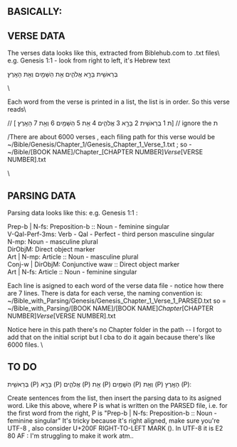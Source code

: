 ## BASICALLY:

## VERSE DATA

The verses data looks like this, extracted from Biblehub.com to .txt files\ 
e.g. Genesis 1:1 - look from right to left, it's Hebrew text  


בְּרֵאשִׁ֖ית
בָּרָ֣א
אֱלֹהִ֑ים
אֵ֥ת
הַשָּׁמַ֖יִם
וְאֵ֥ת
הָאָֽרֶץ׃

\

Each word from the verse is printed in a list, the list is in order. So this verse reads\  

//     [ ת  1 בְּרֵאשִׁ֖ית  2 בָּרָ֣א  3 אֱלֹהִ֑ים 4 אֵ֥ת 5 הַשָּׁמַ֖יִם 6 וְאֵ֥ת  7 הָאָֽרֶץ׃]  // ignore the ת 

/There are about 6000 verses , each filing path for this verse would be ~/Bible/Genesis/Chapter_1/Genesis_Chapter_1_Verse_1.txt ;
so - ~/Bible/[BOOK NAME]/Chapter_[CHAPTER NUMBER]_Verse_[VERSE NUMBER].txt

\
## PARSING DATA

Parsing data looks like this:
e.g. Genesis 1:1 :

Prep-b &#124; N-fs: Preposition-b :: Noun - feminine singular\
V-Qal-Perf-3ms: Verb - Qal - Perfect - third person masculine singular\
N-mp: Noun - masculine plural\
DirObjM: Direct object marker\
Art &#124; N-mp: Article :: Noun - masculine plural\
Conj-w &#124; DirObjM: Conjunctive waw :: Direct object marker\
Art &#124; N-fs: Article :: Noun - feminine singular  



Each line is asigned to each word of the verse data file - notice how there are 7 lines.
There is data for each verse, the naming convention is:
\
~/Bible_with_Parsing/Genesis/Genesis_Chapter_1_Verse_1_PARSED.txt 
so = ~/Bible_with_Parsing/[BOOK NAME]/[BOOK NAME]_Chapter_[CHAPTER NUMBER]_Verse_[VERSE NUMBER].txt

Notice here in this path there's no Chapter folder in the path -- I forgot to add that on the initial script but I cba to do it again because there's like 6000 files. 
\
## TO DO

בְּרֵאשִׁ֖ית (P) בָּרָ֣א (P) אֱלֹהִ֑ים (P) אֵ֥ת (P) הַשָּׁמַ֖יִם (P) וְאֵ֥ת (P) הָאָֽרֶץ (P)׃
  
  
  Create sentences from the list, then insert the parsing data to its asigned word. Like this above, where P is what is written on the PARSED file, i.e. for the first word from the right, P is "Prep-b &#124; N-fs: Preposition-b :: Noun - feminine singular" 
It's tricky because it's right aligned, make sure you're UTF-8 , also consider U+200F RIGHT-TO-LEFT MARK (&rlm;). In UTF-8 it is E2 80 AF : I'm struggling to make it work atm..




